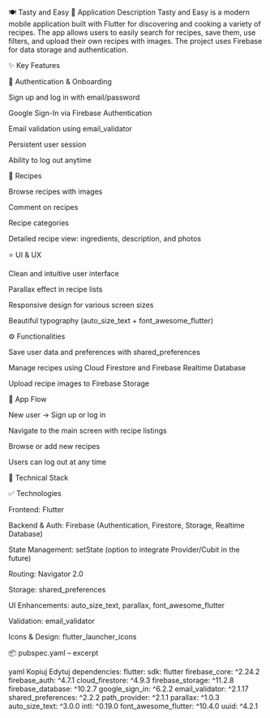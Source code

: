 🍽️ Tasty and Easy
📌 Application Description
Tasty and Easy is a modern mobile application built with Flutter for discovering and cooking a variety of recipes.
The app allows users to easily search for recipes, save them, use filters, and upload their own recipes with images.
The project uses Firebase for data storage and authentication.

✨ Key Features

🔐 Authentication & Onboarding

Sign up and log in with email/password

Google Sign-In via Firebase Authentication

Email validation using email_validator

Persistent user session

Ability to log out anytime

📖 Recipes

Browse recipes with images

Comment on recipes

Recipe categories

Detailed recipe view: ingredients, description, and photos

⭐ UI & UX

Clean and intuitive user interface

Parallax effect in recipe lists

Responsive design for various screen sizes

Beautiful typography (auto_size_text + font_awesome_flutter)

⚙️ Functionalities

Save user data and preferences with shared_preferences

Manage recipes using Cloud Firestore and Firebase Realtime Database

Upload recipe images to Firebase Storage

🚀 App Flow

New user → Sign up or log in

Navigate to the main screen with recipe listings

Browse or add new recipes

Users can log out at any time

🧱 Technical Stack

✅ Technologies

Frontend: Flutter

Backend & Auth: Firebase (Authentication, Firestore, Storage, Realtime Database)

State Management: setState (option to integrate Provider/Cubit in the future)

Routing: Navigator 2.0

Storage: shared_preferences

UI Enhancements: auto_size_text, parallax, font_awesome_flutter

Validation: email_validator

Icons & Design: flutter_launcher_icons

📦 pubspec.yaml – excerpt

yaml
Kopiuj
Edytuj
dependencies:
  flutter: sdk: flutter
  firebase_core: ^2.24.2
  firebase_auth: ^4.7.1
  cloud_firestore: ^4.9.3
  firebase_storage: ^11.2.8
  firebase_database: ^10.2.7
  google_sign_in: ^6.2.2
  email_validator: ^2.1.17
  shared_preferences: ^2.2.2
  path_provider: ^2.1.1
  parallax: ^1.0.3
  auto_size_text: ^3.0.0
  intl: ^0.19.0
  font_awesome_flutter: ^10.4.0
  uuid: ^4.2.1

